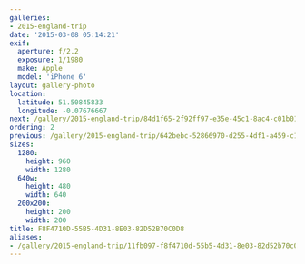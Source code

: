 ```yaml
---
galleries:
- 2015-england-trip
date: '2015-03-08 05:14:21'
exif:
  aperture: f/2.2
  exposure: 1/1980
  make: Apple
  model: 'iPhone 6'
layout: gallery-photo
location:
  latitude: 51.50845833
  longitude: -0.07676667
next: /gallery/2015-england-trip/84d1f65-2f92ff97-e35e-45c1-8ac4-c01b017d0636
ordering: 2
previous: /gallery/2015-england-trip/642bebc-52866970-d255-4df1-a459-c1232d53d51b
sizes:
  1280:
    height: 960
    width: 1280
  640w:
    height: 480
    width: 640
  200x200:
    height: 200
    width: 200
title: F8F4710D-55B5-4D31-8E03-82D52B70C0D8
aliases:
- /gallery/2015-england-trip/11fb097-f8f4710d-55b5-4d31-8e03-82d52b70c0d8.html
---
```

